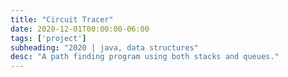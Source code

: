 ```yaml
---
title: "Circuit Tracer"
date: 2020-12-01T00:00:00-06:00
tags: ['project']
subheading: "2020 | java, data structures"
desc: "A path finding program using both stacks and queues."
---
```

